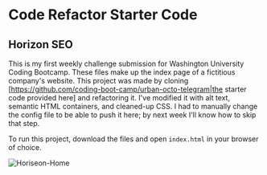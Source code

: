 # Code Refactor Starter Code
## Horizon SEO

This is my first weekly challenge submission for Washington University Coding Bootcamp. These files make up the index page of a fictitious company's website. This project was made by cloning [https://github.com/coding-boot-camp/urban-octo-telegram|the starter code provided here] and refactoring it. I've modified it with alt text, semantic HTML containers, and cleaned-up CSS. I had to manually change the config file to be able to push it here; by next week I'll know how to skip that step.

To run this project, download the files and open `index.html` in your browser of choice.

![Horiseon-Home](https://user-images.githubusercontent.com/104468624/167234343-a3a2544a-4454-4c6b-90c0-ba3063feffc2.png)
